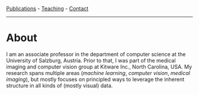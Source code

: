 <link href="//maxcdn.bootstrapcdn.com/font-awesome/4.2.0/css/font-awesome.min.css" rel="stylesheet">

[Publications](publications) - [Teaching](https://github.com/rkwitt/teaching) - [Contact](contact)

* * *

# About

I am an associate professor in the department of computer science at the University of Salzburg, Austria. Prior to that, I was part of the medical imaging and computer vision group at Kitware Inc., North Carolina, USA. My research spans multiple areas (*machine learning*, *computer vision*, *medical imaging*), but mostly focuses on principled ways to leverage the inherent structure in all kinds of (mostly visual) data.
